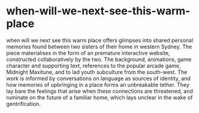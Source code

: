 # when-will-we-next-see-this-warm-place
when will we next see this warm place offers glimpses into shared personal memories found between two sisters of their home in western Sydney. The piece materialises in the form of an premature interactive website, constructed collaboratively by the two.  The background, animations, game character and supporting text, references to the popular arcade game, Midnight Maxitune, and to lad youth subculture from the south-west. The work is informed by conversations on language as sources of identity, and how memories of upbringing in a place forms an unbreakable tether. They lay bare the feelings that arise when these connections are threatened, and ruminate on the future of a familiar home, which lays unclear in the wake of gentrification.
